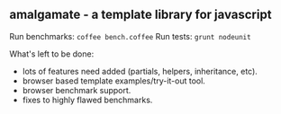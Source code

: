 amalgamate - a template library for javascript
--------------------------------------------

Run benchmarks: `coffee bench.coffee`
Run tests: `grunt nodeunit`

What's left to be done:

- lots of features need added (partials, helpers, inheritance, etc).
- browser based template examples/try-it-out tool.
- browser benchmark support.
- fixes to highly flawed benchmarks.
